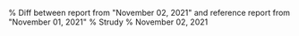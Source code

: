 % Diff between report from "November 02, 2021" and reference report from "November 01, 2021"
% Strudy
% November 02, 2021


